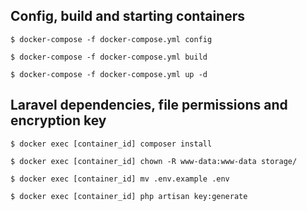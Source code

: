 ## Config, build and starting containers
`$ docker-compose -f docker-compose.yml config`

`$ docker-compose -f docker-compose.yml build`

`$ docker-compose -f docker-compose.yml up -d`

## Laravel dependencies, file permissions and encryption key
`$ docker exec [container_id] composer install`

`$ docker exec [container_id] chown -R www-data:www-data storage/`

`$ docker exec [container_id] mv .env.example .env`

`$ docker exec [container_id] php artisan key:generate`
